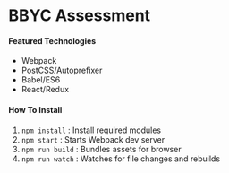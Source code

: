 # BBYC Assessment

#### Featured Technologies

* Webpack
* PostCSS/Autoprefixer
* Babel/ES6
* React/Redux

#### How To Install

1. `npm install` : Install required modules
3. `npm start` : Starts Webpack dev server
2. `npm run build` : Bundles assets for browser
2. `npm run watch` : Watches for file changes and rebuilds
